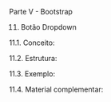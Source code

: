 Parte V - Bootstrap

11. Botão Dropdown

11.1. Conceito:

11.2. Estrutura:

11.3. Exemplo:

11.4. Material complementar:
